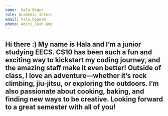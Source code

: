 ```yaml
---
name:  Hala Boges
role: Academic Intern
email: hala.boges@
photo: Aditi_Jain.png
---
```

Hi there :) My name is Hala and I’m a junior studying EECS. CS10 has been such a fun and exciting way to kickstart my coding journey, and the amazing staff make it even better! Outside of class, I love an adventure—whether it’s rock climbing, jiu-jitsu, or exploring the outdoors. I’m also passionate about cooking, baking, and finding new ways to be creative. Looking forward to a great semester with all of you! 
---